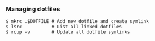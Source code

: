 ### Managing dotfiles

```
$ mkrc .$DOTFILE # Add new dotfile and create symlink
$ lsrc           # List all linked dotfiles
$ rcup -v        # Update all dotfile symlinks
```
